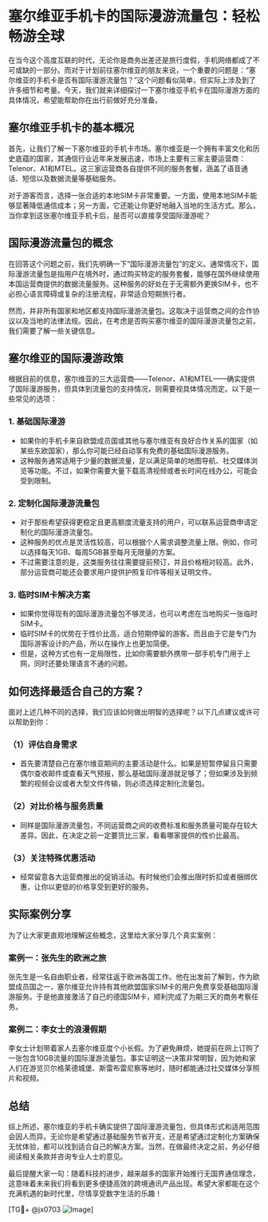 # 塞尔维亚手机卡的国际漫游流量包：轻松畅游全球

在当今这个高度互联的时代，无论你是商务出差还是旅行度假，手机网络都成了不可或缺的一部分。而对于计划前往塞尔维亚的朋友来说，一个重要的问题是：“塞尔维亚的手机卡是否有国际漫游流量包？”这个问题看似简单，但实际上涉及到了许多细节和考量。今天，我们就来详细探讨一下塞尔维亚手机卡在国际漫游方面的具体情况，希望能帮助你在出行前做好充分准备。

## 塞尔维亚手机卡的基本概况

首先，让我们了解一下塞尔维亚的手机卡市场。塞尔维亚是一个拥有丰富文化和历史底蕴的国家，其通信行业近年来发展迅速，市场上主要有三家主要运营商：Telenor、A1和MTEL。这三家运营商各自提供不同的服务套餐，涵盖了语音通话、短信以及数据流量等基础服务。

对于游客而言，选择一张合适的本地SIM卡非常重要。一方面，使用本地SIM卡能够显著降低通信成本；另一方面，它还能让你更好地融入当地的生活方式。那么，当你拿到这张塞尔维亚手机卡后，是否可以直接享受国际漫游呢？

## 国际漫游流量包的概念

在回答这个问题之前，我们先明确一下“国际漫游流量包”的定义。通常情况下，国际漫游流量包是指用户在境外时，通过购买特定的服务套餐，能够在国外继续使用本国运营商提供的数据流量服务。这种服务的好处在于无需额外更换SIM卡，也不必担心语言障碍或复杂的注册流程，非常适合短期旅行者。

然而，并非所有国家和地区都支持国际漫游流量包。这取决于运营商之间的合作协议以及当地的法律法规。因此，在考虑是否购买塞尔维亚的国际漫游流量包之前，我们需要了解一些关键信息。

## 塞尔维亚的国际漫游政策

根据目前的信息，塞尔维亚的三大运营商——Telenor、A1和MTEL——确实提供了国际漫游服务，但具体到流量包的支持情况，则需要视具体情况而定。以下是一些常见的选项：

### 1. **基础国际漫游**
   - 如果你的手机卡来自欧盟成员国或其他与塞尔维亚有良好合作关系的国家（如某些东欧国家），那么你可能已经自动享有免费的基础国际漫游服务。
   - 这种服务通常适用于少量的数据流量，足以满足简单的地图导航、社交媒体浏览等功能。不过，如果你需要大量下载高清视频或者长时间在线办公，可能会受到限制。

### 2. **定制化国际漫游流量包**
   - 对于那些希望获得更稳定且更高额度流量支持的用户，可以联系运营商申请定制化的国际漫游流量包。
   - 这种服务的优点是灵活性较高，可以根据个人需求调整流量上限。例如，你可以选择每天1GB、每周5GB甚至每月无限量的方案。
   - 不过需要注意的是，这类服务往往需要提前预订，并且价格相对较高。此外，部分运营商可能还会要求用户提供护照复印件等相关证明文件。

### 3. **临时SIM卡解决方案**
   - 如果你觉得现有的国际漫游流量包不够灵活，也可以考虑在当地购买一张临时SIM卡。
   - 临时SIM卡的优势在于性价比高，适合短期停留的游客。而且由于它是专门为国际游客设计的产品，所以在操作上也更加简便。
   - 但是，这种方式也有一定局限性，比如你需要额外携带一部手机专门用于上网，同时还要处理语言不通的问题。

## 如何选择最适合自己的方案？

面对上述几种不同的选择，我们应该如何做出明智的选择呢？以下几点建议或许可以帮助到你：

### （1）评估自身需求
   - 首先要清楚自己在塞尔维亚期间的主要活动是什么。如果是短暂停留且只需要偶尔查收邮件或查看天气预报，那么基础国际漫游就足够了；但如果涉及到频繁的视频会议或者大型文件传输，则必须选择定制化流量包。

### （2）对比价格与服务质量
   - 同样是国际漫游流量包，不同运营商之间的收费标准和服务质量可能存在较大差异。因此，在决定之前一定要货比三家，看看哪家提供的性价比最高。

### （3）关注特殊优惠活动
   - 经常留意各大运营商推出的促销活动。有时候他们会推出限时折扣或者捆绑优惠，让你以更低的价格享受到更好的服务。

## 实际案例分享

为了让大家更直观地理解这些概念，这里给大家分享几个真实案例：

### 案例一：张先生的欧洲之旅
张先生是一名自由职业者，经常往返于欧洲各国工作。他在出发前了解到，作为欧盟成员国之一，塞尔维亚允许持有其他欧盟国家SIM卡的用户免费享受基础国际漫游服务。于是他直接激活了自己的德国SIM卡，顺利完成了为期三天的商务考察任务。

### 案例二：李女士的浪漫假期
李女士计划带着家人去塞尔维亚度个小长假。为了避免麻烦，她提前在网上订购了一张包含10GB流量的国际漫游流量包。事实证明这一决策非常明智，因为她和家人们在游览贝尔格莱德城堡、斯雷布雷尼察等地时，随时都能通过社交媒体分享照片和视频。

## 总结

综上所述，塞尔维亚的手机卡确实提供了国际漫游流量包，但具体形式和适用范围会因人而异。无论你是希望通过基础服务节省开支，还是希望通过定制化方案确保无忧体验，都可以找到适合自己的解决方案。当然，在做最终决定之前，务必仔细阅读相关条款并咨询专业人士的意见。

最后提醒大家一句：随着科技的进步，越来越多的国家开始推行无国界通信理念，这意味着未来我们将看到更多便捷高效的跨境通讯产品出现。希望大家都能在这个充满机遇的新时代里，尽情享受数字生活的乐趣！

[TG💪+ @jx0703 ![Image](https://github.com/user-attachments/assets/dbca1d08-cadb-493c-b0ec-ad6f7a83f270)]